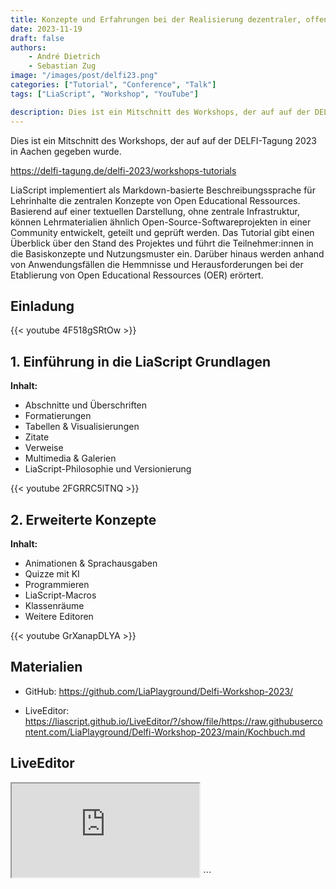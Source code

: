 ```yaml
---
title: Konzepte und Erfahrungen bei der Realisierung dezentraler, offener Lehrmaterialien mit LiaScript (German)
date: 2023-11-19
draft: false
authors:
    - André Dietrich
    - Sebastian Zug
image: "/images/post/delfi23.png"
categories: ["Tutorial", "Conference", "Talk"]
tags: ["LiaScript", "Workshop", "YouTube"]

description: Dies ist ein Mitschnitt des Workshops, der auf auf der DELFI-Tagung 2023 in Aachen gegeben wurde.
---
```


Dies ist ein Mitschnitt des Workshops, der auf auf der DELFI-Tagung 2023 in Aachen gegeben wurde.

https://delfi-tagung.de/delfi-2023/workshops-tutorials

LiaScript implementiert als Markdown-basierte Beschreibungssprache für Lehrinhalte die zentralen Konzepte von Open Educational Ressources. Basierend auf einer textuellen Darstellung, ohne zentrale Infrastruktur, können Lehrmaterialien ähnlich Open-Source-Softwareprojekten in einer Community entwickelt, geteilt und geprüft werden. Das Tutorial gibt einen Überblick über den Stand des Projektes und führt die Teilnehmer:innen in die Basiskonzepte und Nutzungsmuster ein. Darüber hinaus werden anhand von Anwendungsfällen die Hemmnisse und Herausforderungen bei der Etablierung von Open Educational Ressources (OER) erörtert.

## Einladung

{{< youtube 4F518gSRtOw >}}

## 1. Einführung in die LiaScript Grundlagen

__Inhalt:__

- Abschnitte und Überschriften
- Formatierungen
- Tabellen & Visualisierungen
- Zitate
- Verweise
- Multimedia & Galerien
- LiaScript-Philosophie und Versionierung

{{< youtube 2FGRRC5lTNQ >}}

## 2. Erweiterte Konzepte


__Inhalt:__

- Animationen & Sprachausgaben
- Quizze mit KI
- Programmieren
- LiaScript-Macros
- Klassenräume
- Weitere Editoren

{{< youtube GrXanapDLYA >}}

## Materialien

- GitHub: https://github.com/LiaPlayground/Delfi-Workshop-2023/

- LiveEditor: https://liascript.github.io/LiveEditor/?/show/file/https://raw.githubusercontent.com/LiaPlayground/Delfi-Workshop-2023/main/Kochbuch.md

## LiveEditor

<iframe class="liveeditor" src="https://liascript.github.io/LiveEditor/?/show/file/https://raw.githubusercontent.com/LiaPlayground/Delfi-Workshop-2023/main/Kochbuch.md"></iframe>
```